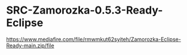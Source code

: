 # SRC-Zamorozka-0.5.3-Ready-Eclipse
https://www.mediafire.com/file/rmwmkut62syiteh/Zamorozka-Eclipse-Ready-main.zip/file
